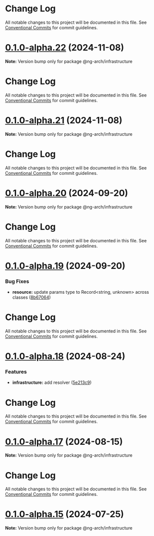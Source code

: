 # Change Log

All notable changes to this project will be documented in this file. See
[Conventional Commits](https://conventionalcommits.org) for commit guidelines.

# [0.1.0-alpha.22](https://github.com/arch-framework/arch-framework/compare/v0.1.0-alpha.21...v0.1.0-alpha.22) (2024-11-08)

**Note:** Version bump only for package @ng-arch/infrastructure

# Change Log

All notable changes to this project will be documented in this file. See
[Conventional Commits](https://conventionalcommits.org) for commit guidelines.

# [0.1.0-alpha.21](https://github.com/arch-framework/arch-framework/compare/v0.1.0-alpha.20...v0.1.0-alpha.21) (2024-11-08)

**Note:** Version bump only for package @ng-arch/infrastructure

# Change Log

All notable changes to this project will be documented in this file. See
[Conventional Commits](https://conventionalcommits.org) for commit guidelines.

# [0.1.0-alpha.20](https://github.com/arch-framework/arch-framework/compare/v0.1.0-alpha.19...v0.1.0-alpha.20) (2024-09-20)

**Note:** Version bump only for package @ng-arch/infrastructure

# Change Log

All notable changes to this project will be documented in this file. See
[Conventional Commits](https://conventionalcommits.org) for commit guidelines.

# [0.1.0-alpha.19](https://github.com/arch-framework/arch-framework/compare/v0.1.0-alpha.18...v0.1.0-alpha.19) (2024-09-20)

### Bug Fixes

- **resource:** update params type to Record<string, unknown> across classes
  ([8b67064](https://github.com/arch-framework/arch-framework/commit/8b6706409faa2fe81aa9187efa87cf550d9f0f66))

# Change Log

All notable changes to this project will be documented in this file. See
[Conventional Commits](https://conventionalcommits.org) for commit guidelines.

# [0.1.0-alpha.18](https://github.com/arch-framework/arch-framework/compare/v0.1.0-alpha.17...v0.1.0-alpha.18) (2024-08-24)

### Features

- **infrastructure:** add resolver
  ([5e213c9](https://github.com/arch-framework/arch-framework/commit/5e213c9029d005eb32ef192276e5efad01ff8d56))

# Change Log

All notable changes to this project will be documented in this file. See
[Conventional Commits](https://conventionalcommits.org) for commit guidelines.

# [0.1.0-alpha.17](https://github.com/arch-framework/arch-framework/compare/v0.1.0-alpha.16...v0.1.0-alpha.17) (2024-08-15)

**Note:** Version bump only for package @ng-arch/infrastructure

# Change Log

All notable changes to this project will be documented in this file. See
[Conventional Commits](https://conventionalcommits.org) for commit guidelines.

# [0.1.0-alpha.15](https://github.com/arch-framework/arch-framework/compare/v0.1.0-alpha.14...v0.1.0-alpha.15) (2024-07-25)

**Note:** Version bump only for package @ng-arch/infrastructure
